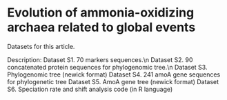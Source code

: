 # Evolution of ammonia-oxidizing archaea related to global events
Datasets for this article.

Description:
Dataset S1. 70 markers sequences.\n
Dataset S2. 90 concatenated protein sequences for phylogenomic tree.\n
Dataset S3. Phylogenomic tree (newick format)
Dataset S4. 241 amoA gene sequences for phylogenetic tree
Dataset S5. AmoA gene tree (newick format)
Dataset S6. Speciation rate and shift analysis code (in R language)
